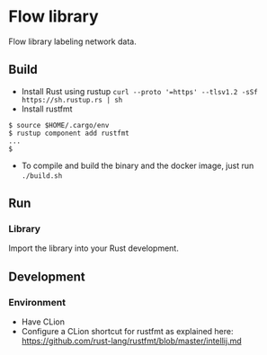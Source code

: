 # Flow library

Flow library labeling network data.

## Build

* Install Rust using rustup `curl --proto '=https' --tlsv1.2 -sSf https://sh.rustup.rs | sh`
* Install rustfmt

```shell script
$ source $HOME/.cargo/env
$ rustup component add rustfmt
...
$
```

* To compile and build the binary and the docker image, just run `./build.sh`

## Run

### Library

Import the library into your Rust development.

## Development

### Environment

* Have CLion
* Configure a CLion shortcut for rustfmt as explained here: https://github.com/rust-lang/rustfmt/blob/master/intellij.md
